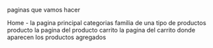 

paginas que vamos hacer

Home - la pagina principal
categorias familia de una tipo de productos
producto la pagina del producto 
carrito la pagina del carrito donde aparecen los productos agregados

